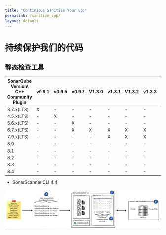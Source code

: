 ```yaml
---
title: "Continious Sanitize Your Cpp"
permalink: /sanitize_cpp/
layout: default
---
```


# 持续保护我们的代码

## 静态检查工具


| SonarQube Version\ C++ Community Plugin | v0.9.1 | v0.9.5 | v0.9.8 | V1.3.0 | v1.3.1 | V1.3.2 | v1.3.3 | v2.0* |
| --- | --- | --- | --- | --- | --- | --- | --- | --- |
| 3.7.x(LTS) | X | - | - | - | - | - | - | - |
| 4.5.x(LTS) | - | X | - | - | - | - | - | - |
| 5.6.x(LTS) | - | - | X | - | - | - | - | - |
| 6.7.x(LTS) | - | - | X | X | X | X | X | - |
| 7.9.x(LTS) | - | - | - | - | X | X | X | X |
| 8.0 | - | - | - | - | - | - | - | - |
| 8.1 | - | - | - | - | - | - | - | - |
| 8.2 | - | - | - | - | - | - | - | - |
| 8.3 | - | - | - | - | - | - | - | - |
| 8.4 | - | - | - | - | - | - | - | - |


* SonarScanner CLI 4.4

![](/image/16008389469543.jpg)



